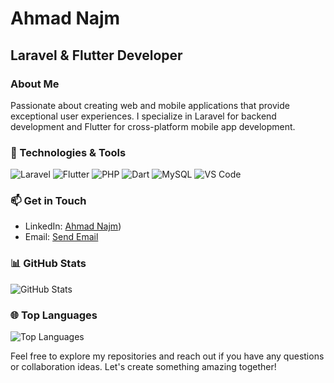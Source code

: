 <!-- Your Name -->
# Ahmad Najm
## Laravel & Flutter Developer

### About Me
Passionate about creating web and mobile applications that provide exceptional user experiences. I specialize in Laravel for backend development and Flutter for cross-platform mobile app development. 

### 🚀 Technologies & Tools
![Laravel](https://img.shields.io/badge/Laravel-%23FF2D20.svg?&style=for-the-badge&logo=laravel&logoColor=white)
![Flutter](https://img.shields.io/badge/Flutter-%2302569B.svg?&style=for-the-badge&logo=flutter&logoColor=white)
![PHP](https://img.shields.io/badge/PHP-%23777BB4.svg?&style=for-the-badge&logo=php&logoColor=white)
![Dart](https://img.shields.io/badge/Dart-%230175C2.svg?&style=for-the-badge&logo=dart&logoColor=white)
![MySQL](https://img.shields.io/badge/MySQL-%2300f.svg?&style=for-the-badge&logo=mysql&logoColor=white)
![VS Code](https://img.shields.io/badge/VS%20Code-%23007ACC.svg?&style=for-the-badge&logo=visual-studio-code&logoColor=white)



### 📫 Get in Touch
- LinkedIn: [Ahmad Najm](https://www.linkedin.com/in/ahmad-najm-92200325a/))
- Email: [Send Email](mailto:ahmadnajim66@gmail.com)
<!-- Portfolio: [www.yourwebsite.com](https://www.yourwebsite.com)--->

### 📊 GitHub Stats
![GitHub Stats](https://github-readme-stats.vercel.app/api?username=ahmadnajmdev&show_icons=true&count_private=true)

### 🌐 Top Languages
![Top Languages](https://github-readme-stats.vercel.app/api/top-langs/?username=ahmadnajmdev&layout=compact)



Feel free to explore my repositories and reach out if you have any questions or collaboration ideas. Let's create something amazing together!

